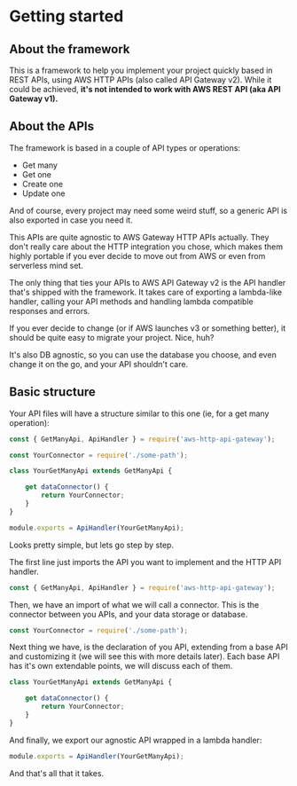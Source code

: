 # Getting started

## About the framework

This is a framework to help you implement your project quickly based in REST APIs, using AWS HTTP APIs (also called API Gateway v2). While it could be achieved, **it's not intended to work with AWS REST API (aka API Gateway v1).**

## About the APIs

The framework is based in a couple of API types or operations:

- Get many
- Get one
- Create one
- Update one

And of course, every project may need some weird stuff, so a generic API is also exported in case you need it.

This APIs are quite agnostic to AWS Gateway HTTP APIs actually. They don't really care about the HTTP integration you chose, which makes them highly portable if you ever decide to move out from AWS or even from serverless mind set.

The only thing that ties your APIs to AWS API Gateway v2 is the API handler that's shipped with the framework. It takes care of exporting a lambda-like handler, calling your API methods and handling lambda compatible responses and errors.

If you ever decide to change (or if AWS launches v3 or something better), it should be quite easy to migrate your project. Nice, huh?

It's also DB agnostic, so you can use the database you choose, and even change it on the go, and your API shouldn't care.

## Basic structure

Your API files will have a structure similar to this one (ie, for a get many operation):

```js
const { GetManyApi, ApiHandler } = require('aws-http-api-gateway');

const YourConnector = require('./some-path');

class YourGetManyApi extends GetManyApi {

	get dataConnector() {
		return YourConnector;
	}
}

module.exports = ApiHandler(YourGetManyApi);
```

Looks pretty simple, but lets go step by step.

The first line just imports the API you want to implement and the HTTP API handler.

```js
const { GetManyApi, ApiHandler } = require('aws-http-api-gateway');
```

Then, we have an import of what we will call a connector. This is the connector between you APIs, and your data storage or database.

```js
const YourConnector = require('./some-path');
```

Next thing we have, is the declaration of you API, extending from a base API and customizing it (we will see this with more details later). Each base API has it's own extendable points, we will discuss each of them.

```js
class YourGetManyApi extends GetManyApi {

	get dataConnector() {
		return YourConnector;
	}
}
```

And finally, we export our agnostic API wrapped in a lambda handler:

```js
module.exports = ApiHandler(YourGetManyApi);
```

And that's all that it takes.
